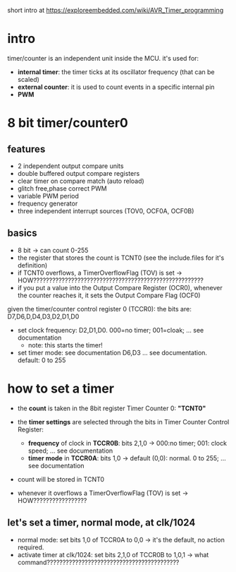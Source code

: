 short intro at https://exploreembedded.com/wiki/AVR_Timer_programming

# intro

timer/counter is an independent unit inside the MCU. it's used for:
* **internal timer**: the timer ticks at its oscillator frequency (that can be scaled)
* **external counter**: it is used to count events in a specific internal pin
* **PWM**

# 8 bit timer/counter0
## features
* 2 independent output compare units
* double buffered output compare registers
* clear timer on compare match (auto reload)
* glitch free,phase correct PWM
* variable PWM period
* frequency generator
* three independent interrupt sources (TOV0, OCF0A, OCF0B)

## basics
* 8 bit -> can count 0-255
* the register that stores the count is TCNT0 (see the include.files for it's definition)
* if TCNT0 overflows, a TimerOverflowFlag (TOV) is set -> HOW??????????????????????????????????????????????????????
* if you put a value into the Output Compare Register (OCR0), whenever the counter reaches it, it sets the Output Compare Flag (OCF0)

given the timer/counter control register 0 (TCCR0):
the bits are: D7,D6,D,D4,D3,D2,D1,D0
* set clock frequency: D2,D1,D0. 000=no timer; 001=cloak; ... see documentation 
  * note: this starts the timer!
* set timer mode: see documentation D6,D3 ... see documentation. default: 0 to 255

# how to set a timer

* the **count** is taken in the 8bit register Timer Counter 0: **"TCNT0"**
* the **timer settings** are selected through the bits in Timer Counter Control Register: 
  * **frequency** of clock in **TCCR0B**: bits 2,1,0 -> 000:no timer; 001: clock speed; ... see documentation
  * **timer mode** in **TCCR0A**: bits 1,0 -> default (0,0): normal. 0 to 255; ... see documentation

* count will be stored in TCNT0
* whenever it overflows a TimerOverflowFlag (TOV) is set -> HOW?????????????????


## let's set a timer, normal mode, at clk/1024
* normal mode: set bits 1,0 of TCCR0A to 0,0 -> it's the default, no action required.
* activate timer at clk/1024: set bits 2,1,0 of TCCR0B to 1,0,1 -> what command??????????????????????????????????????????

